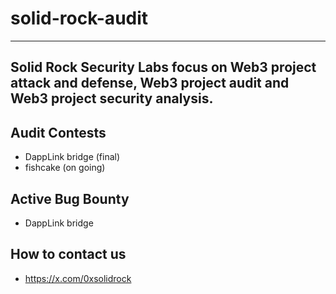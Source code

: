 # solid-rock-audit

---

## Solid Rock Security Labs focus on Web3 project attack and defense, Web3 project audit and Web3 project security analysis.

## Audit Contests

* DappLink bridge (final)
* fishcake (on going)

## Active Bug Bounty

* DappLink bridge


## How to contact us

* https://x.com/0xsolidrock